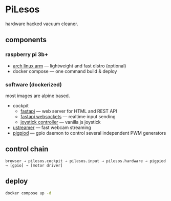 # PiLesos

hardware hacked vacuum cleaner.

## components

### raspberry pi 3b+

- [arch linux arm](https://archlinuxarm.org/platforms/armv8/broadcom/raspberry-pi-3) — lightweight and fast distro (optional)
- docker compose — one command build & deploy

### software (dockerized)

most images are alpine based.

- cockpit
    - [fastapi](https://fastapi.tiangolo.com/) — web server for HTML and REST API
    - [fastapi websockets](https://fastapi.tiangolo.com/advanced/websockets/) — realtime input sending
    - [joystick controller](https://github.com/cyrus2281/joystick-controller) — vanilla js joystick
- [ustreamer](https://github.com/pikvm/ustreamer) — fast webcam streaming
- [pigpiod](https://abyz.me.uk/rpi/pigpio/python.html) — gpio daemon to control several independent PWM generators

## control chain

`browser → pilesos.cockpit → pilesos.input → pilesos.hardware → pigpiod → [gpio] → [motor driver]`

## deploy

```bash
docker compose up -d
```
